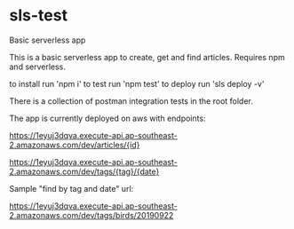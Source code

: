 # sls-test
Basic serverless app

This is a basic serverless app to create, get and find articles. 
Requires npm and serverless.

to install run 'npm i'
to test run 'npm test'
to deploy run 'sls deploy -v'

There is a collection of postman integration tests in the root folder.

The app is currently deployed on aws with endpoints:

https://1eyuj3dqva.execute-api.ap-southeast-2.amazonaws.com/dev/articles/{id}

https://1eyuj3dqva.execute-api.ap-southeast-2.amazonaws.com/dev/tags/{tag}/{date}

Sample "find by tag and date" url:

https://1eyuj3dqva.execute-api.ap-southeast-2.amazonaws.com/dev/tags/birds/20190922
